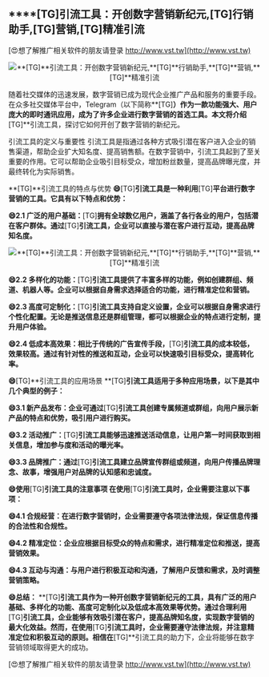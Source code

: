 ## ****[TG]**引流工具：开创数字营销新纪元,**[TG]**行销助手,**[TG]**营销,**[TG]**精准引流**

[😍想了解推广相关软件的朋友请登录 http://www.vst.tw](http://www.vst.tw)

 <center><img src="https://vst.tw/MP4/tuiguang/png/0.png" alt="**[TG]**引流工具：开创数字营销新纪元,**[TG]**行销助手,**[TG]**营销,**[TG]**精准引流"></center>

随着社交媒体的迅速发展，数字营销已成为现代企业推广产品和服务的重要手段。在众多社交媒体平台中，Telegram（以下简称**[TG]**）作为一款功能强大、用户庞大的即时通讯应用，成为了许多企业进行数字营销的首选工具。本文将介绍**[TG]**引流工具，探讨它如何开创了数字营销的新纪元。

引流工具的定义与重要性
引流工具是指通过各种方式吸引潜在客户进入企业的销售渠道，帮助企业扩大知名度、提高销售额。在数字营销中，引流工具起到了至关重要的作用。它可以帮助企业吸引目标受众，增加粉丝数量，提高品牌曝光度，并最终转化为实际销售。

**[TG]**引流工具的特点与优势
**😄**[TG]**引流工具是一种利用**[TG]**平台进行数字营销的工具。它具有以下特点和优势：**

**😄2.1 广泛的用户基础：**[TG]**拥有全球数亿用户，涵盖了各行各业的用户，包括潜在客户群体。通过**[TG]**引流工具，企业可以直接与潜在客户进行互动，提高品牌知名度。**

 <center><img src="https://vst.tw/MP4/tuiguang/png/4.png" alt="**[TG]**引流工具：开创数字营销新纪元,**[TG]**行销助手,**[TG]**营销,**[TG]**精准引流"></center>

**😄2.2 多样化的功能：**[TG]**引流工具提供了丰富多样的功能，例如创建群组、频道、机器人等。企业可以根据自身需求选择适合的功能，进行精准定位和营销。**

**😄2.3 高度可定制化：**[TG]**引流工具支持自定义设置，企业可以根据自身需求进行个性化配置。无论是推送信息还是群组管理，都可以根据企业的特点进行定制，提升用户体验。**

**😄2.4 低成本高效果：相比于传统的广告宣传手段，**[TG]**引流工具的成本较低，效果较高。通过有针对性的推送和互动，企业可以快速吸引目标受众，提高转化率。**

**😄**[TG]**引流工具的应用场景 **[TG]**引流工具适用于多种应用场景，以下是其中几个典型的例子：**

**😄3.1 新产品发布：企业可通过**[TG]**引流工具创建专属频道或群组，向用户展示新产品的特点和优势，吸引用户进行购买。**

**😄3.2 活动推广：**[TG]**引流工具能够迅速推送活动信息，让用户第一时间获取到相关信息，增加参与度和活动的曝光率。**

**😄3.3 品牌推广：通过**[TG]**引流工具建立品牌宣传群组或频道，向用户传播品牌理念、故事，增强用户对品牌的认知感和忠诚度。**

**😄使用**[TG]**引流工具的注意事项 在使用**[TG]**引流工具时，企业需要注意以下事项：**

**😄4.1 合规经营：在进行数字营销时，企业需要遵守各项法律法规，保证信息传播的合法性和合规性。**

**😄4.2 精准定位：企业应根据目标受众的特点和需求，进行精准定位和推送，提高营销效果。**

**😄4.3 互动与沟通：与用户进行积极互动和沟通，了解用户反馈和需求，及时调整营销策略。**

**😄总结：**
**[TG]**引流工具作为一种开创数字营销新纪元的工具，具有广泛的用户基础、多样化的功能、高度可定制化以及低成本高效果等优势。通过合理利用**[TG]**引流工具，企业能够有效吸引潜在客户，提高品牌知名度，实现数字营销的最大化效益。然而，在使用**[TG]**引流工具时，企业需要遵守法律法规，并注意精准定位和积极互动的原则。相信在**[TG]**引流工具的助力下，企业将能够在数字营销领域取得更大的成功。

[😍想了解推广相关软件的朋友请登录 http://www.vst.tw](http://www.vst.tw)



